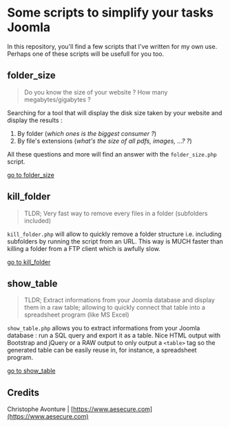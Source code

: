 # Some scripts to simplify your tasks Joomla #

In this repository, you'll find a few scripts that I've written for my own use.  Perhaps one of these scripts will be usefull for you too.

## folder_size ##

> Do you know the size of your website ?  How many megabytes/gigabytes ? 

Searching for a tool that will display the disk size taken by your website and display the results : 

1. By folder (*which ones is the biggest consumer ?*)
2. By file's extensions (*what's the size of all pdfs, images, ...? ?*)

All these questions and more will find an answer with the `folder_size.php` script.

[go to folder_size](https://github.com/cavo789/joomla_free/tree/master/folder_size)

## kill_folder ##

> TLDR; Very fast way to remove every files in a folder (subfolders included)

`kill_folder.php` will allow to quickly remove a folder structure i.e. including subfolders by running the script from an URL.  This way is MUCH faster than killing a folder from a FTP client which is awfully slow.

[go to kill_folder](https://github.com/cavo789/joomla_free/tree/master/kill_folder)

## show_table ##

> TLDR; Extract informations from your Joomla database and display them in a raw table; allowing to quickly connect that table into a spreadsheet program (like MS Excel)

`show_table.php` allows you to extract informations from your Joomla database : run a SQL query and export it as a table.  Nice HTML output with Bootstrap and jQuery or a RAW output to only output a `<table>` tag so the generated table can be easily reuse in, for instance, a spreadsheet program.

[go to show_table](https://github.com/cavo789/joomla_free/tree/master/show_table)

## Credits ##
Christophe Avonture | [https://www.aesecure.com](https://www.aesecure.com)